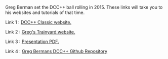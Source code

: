 Greg Berman set the DCC++ ball rolling in 2015. These links will take you to his websites and tutorials of that time. 

Link 1 : [DCC++ Classic website.](https://sites.google.com/site/dccppsite/)

Link 2 : [Greg's Trainyard website.](https://gregstrainyard.com)

Link 3 : [Presentation PDF.](https://gregstrainyard.com/wp-content/uploads/2017/05/dcc_pp.pdf)

Link 4 : [Greg Bermans DCC++ Github Repository](https://github.com/DccPlusPlus)
